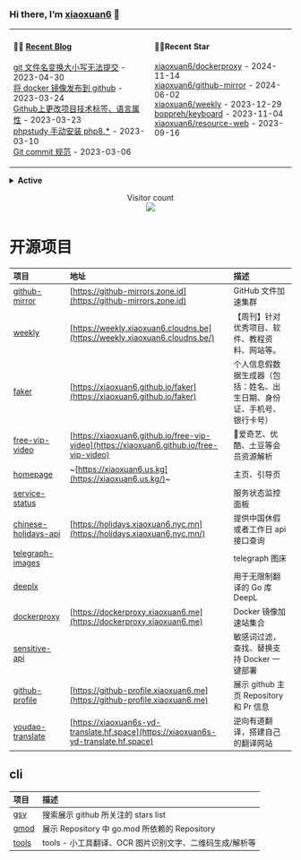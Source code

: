 ### Hi there, I’m [xiaoxuan6](https://xiaoxuan6.github.io/) 👋 

<table width="800px">
<tr>

<td valign="top" width="50%">

#### 🤹‍♀️ <a href="https://xiaoxuan6.github.io/" target="_blank">Recent Blog</a>

<!-- blog starts -->
<a href='https://xiaoxuan6.github.io/posts/83f5bccf.html' target='_blank'>git 文件名变换大小写无法提交</a> - 2023-04-30<br/>
<a href='https://xiaoxuan6.github.io/posts/e272f6e9.html' target='_blank'>将 docker 镜像发布到 github</a> - 2023-03-24<br/>
<a href='https://xiaoxuan6.github.io/posts/59efc619.html' target='_blank'>Github上更改项目技术标签、语言属性</a> - 2023-03-23<br/>
<a href='https://xiaoxuan6.github.io/posts/10cf4bdc.html' target='_blank'>phpstudy 手动安装 php8.*</a> - 2023-03-10<br/>
<a href='https://xiaoxuan6.github.io/posts/4ed95393.html' target='_blank'>Git commit 规范</a> - 2023-03-06<br/>

<!-- blog ends -->

</td>

<td valign="top" width="50%">

#### 🤹‍♀️Recent Star

<!-- Star starts -->
<a href='https://github.com/xiaoxuan6/dockerproxy' target='_blank'>xiaoxuan6/dockerproxy</a> - 2024-11-14<br/>
<a href='https://github.com/xiaoxuan6/github-mirror' target='_blank'>xiaoxuan6/github-mirror</a> - 2024-06-02<br/>
<a href='https://github.com/xiaoxuan6/weekly' target='_blank'>xiaoxuan6/weekly</a> - 2023-12-29<br/>
<a href='https://github.com/boppreh/keyboard' target='_blank'>boppreh/keyboard</a> - 2023-11-04<br/>
<a href='https://github.com/xiaoxuan6/resource-web' target='_blank'>xiaoxuan6/resource-web</a> - 2023-09-16<br/>

<!-- Star ends -->

</td>
</tr>

</table>

<details>
<summary><b>Active</b></summary>
  
![](https://activity-graph.herokuapp.com/graph?username=xiaoxuan6&theme=redical)

<picture>
  <source media="(prefers-color-scheme: dark)" srcset="https://raw.githubusercontent.com/xiaoxuan6/xiaoxuan6/master/profile-3d-contrib/profile-night-green.svg">
  <img alt="Shows an illustrated sun in light color mode and a moon with stars in dark color mode." src="https://raw.githubusercontent.com/xiaoxuan6/xiaoxuan6/master/profile-3d-contrib/profile-green.svg">
</picture>
</details>
  
<p align="center"> 
  Visitor count<br>
  <img src="https://profile-counter.glitch.me/xiaoxuan6/count.svg" />
</p>

#  开源项目
|项目|地址|描述|
|:---|:---|:---|
|[github-mirror](https://github.com/xiaoxuan6/github-mirror)|[https://github-mirrors.zone.id](https://github-mirrors.zone.id)|GitHub 文件加速集群|
|[weekly](https://github.com/xiaoxuan6/weekly)|[https://weekly.xiaoxuan6.cloudns.be](https://weekly.xiaoxuan6.cloudns.be/)|【周刊】针对优秀项目、软件、教程资料、网站等。|
|[faker](https://github.com/xiaoxuan6/faker)|[https://xiaoxuan6.github.io/faker](https://xiaoxuan6.github.io/faker)|个人信息假数据生成器（包括：姓名、出生日期、身份证、手机号、银行卡号）|
|[free-vip-video](https://github.com/xiaoxuan6/free-vip-video)|[https://xiaoxuan6.github.io/free-vip-video](https://xiaoxuan6.github.io/free-vip-video)|🎥爱奇艺、优酷、土豆等会员资源解析|
|[homepage](https://github.com/xiaoxuan6/homepage)|~[https://xiaoxuan6.us.kg](https://xiaoxuan6.us.kg/)~|主页、引导页|
|[service-status](https://github.com/xiaoxuan6/service-status)||服务状态监控面板|
|[chinese-holidays-api](https://github.com/xiaoxuan6/chinese-holidays-api)|[https://holidays.xiaoxuan6.nyc.mn](https://holidays.xiaoxuan6.nyc.mn/)|提供中国休假或者工作日 api 接口查询|
|[telegraph-images](https://github.com/xiaoxuan6/telegraph-images)||telegraph 图床|
|[deeplx](https://github.com/xiaoxuan6/deeplx)||用于无限制翻译的 Go 库 DeepL|
|[dockerproxy](https://github.com/xiaoxuan6/dockerproxy)|[https://dockerproxy.xiaoxuan6.me](https://dockerproxy.xiaoxuan6.me)|Docker 镜像加速站集合|
|[sensitive-api](https://github.com/xiaoxuan6/sensitive-api)||敏感词过滤，查找、替换支持 Docker 一键部署|
|[github-profile](https://github.com/xiaoxuan6/github-profile)|[https://github-profile.xiaoxuan6.me](https://github-profile.xiaoxuan6.me)|展示 github 主页 Repository 和 Pr 信息|
|[youdao-translate](https://github.com/xiaoxuan6/youdao-translate)|[https://xiaoxuan6s-yd-translate.hf.space](https://xiaoxuan6s-yd-translate.hf.space)|逆向有道翻译，搭建自己的翻译网站|

## cli
|项目|描述|
|:---|:---|
|[gsv](https://github.com/xiaoxuan6/gsv)|搜索展示 github 所关注的 stars list|
|[gmod](https://github.com/xiaoxuan6/gmod)|展示 Repository 中 go.mod 所依赖的 Repository|
|[tools](https://github.com/xiaoxuan6/tools)|tools - 小工具翻译、OCR 图片识别文字、二维码生成/解析等|
